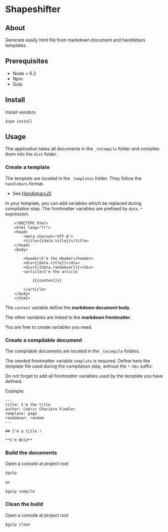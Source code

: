 # Shapeshifter

## About

Generate easily html file from markdown document and handlebars
templates.

## Prerequisites

- Node > 6.2
- Npm
- Gulp

## Install

Install vendors

    $npm install

## Usage

The application takes all documents in the `_toCompile` folder and 
compiles them into the `dist` folder.

### Create a template

The template are located in the `_templates` folder.
They follow the `handlebars` format.

- See [HandlebarsJS](http://handlebarsjs.com/)

In your template, you can add variables which be replaced
during compilation step. The frontmatter variables are prefixed
by `data.*` expression.
    
        <!DOCTYPE html>
        <html lang="fr">
        <head>
            <meta charset="UTF-8">
            <title>{{data.title}}</title>
        </head>
        <body>
        
            <header>I'm the Header</header>
            <div>{{data.title}}</div>
            <div>{{{data.randomvar}}}</div>
            <article>I'm the article
        
                {{{content}}}
        
            </article>
        </body>
        </html>
        
The `content` variable define the **markdown document body**. 

The other variables are linked to the **markdown frontmatter**.

You are free to create variables you need. 
 

    

### Create a compilable document

The compilable documents are located in the `_toCompile` folders.

The needed frontmatter variable `template` is required. Define here
the template file used during the compilation step, without the `*.hbs` 
suffix.

Do not forget to add all frontmatter variables used by the template you
have defined.

Example:

    ---
    title: I'm the title
    author: Cédric Charière Fiedler
    template: page
    randomvar: random
    ---
    
    ## I'm a title !
    
    **I'm Bold**


### Build the documents

Open a console at project root

    $gulp
    
or

    $gulp compile

### Clean the build

Open a console at project root

    $gulp clean